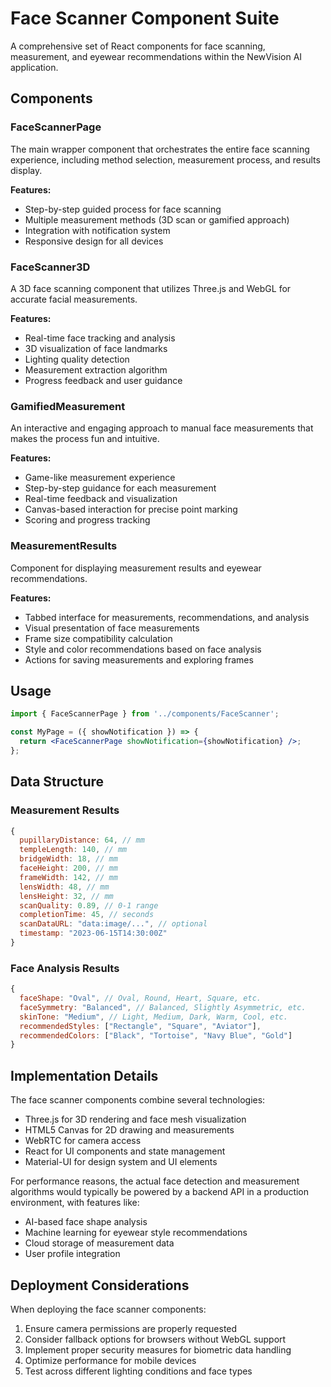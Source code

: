 # Face Scanner Component Suite

A comprehensive set of React components for face scanning, measurement, and eyewear recommendations within the NewVision AI application.

## Components

### FaceScannerPage

The main wrapper component that orchestrates the entire face scanning experience, including method selection, measurement process, and results display.

**Features:**
- Step-by-step guided process for face scanning
- Multiple measurement methods (3D scan or gamified approach)
- Integration with notification system
- Responsive design for all devices

### FaceScanner3D

A 3D face scanning component that utilizes Three.js and WebGL for accurate facial measurements.

**Features:**
- Real-time face tracking and analysis
- 3D visualization of face landmarks
- Lighting quality detection
- Measurement extraction algorithm
- Progress feedback and user guidance

### GamifiedMeasurement

An interactive and engaging approach to manual face measurements that makes the process fun and intuitive.

**Features:**
- Game-like measurement experience
- Step-by-step guidance for each measurement
- Real-time feedback and visualization
- Canvas-based interaction for precise point marking
- Scoring and progress tracking

### MeasurementResults

Component for displaying measurement results and eyewear recommendations.

**Features:**
- Tabbed interface for measurements, recommendations, and analysis
- Visual presentation of face measurements
- Frame size compatibility calculation
- Style and color recommendations based on face analysis
- Actions for saving measurements and exploring frames

## Usage

```jsx
import { FaceScannerPage } from '../components/FaceScanner';

const MyPage = ({ showNotification }) => {
  return <FaceScannerPage showNotification={showNotification} />;
};
```

## Data Structure

### Measurement Results

```javascript
{
  pupillaryDistance: 64, // mm
  templeLength: 140, // mm
  bridgeWidth: 18, // mm
  faceHeight: 200, // mm
  frameWidth: 142, // mm
  lensWidth: 48, // mm
  lensHeight: 32, // mm
  scanQuality: 0.89, // 0-1 range
  completionTime: 45, // seconds
  scanDataURL: "data:image/...", // optional
  timestamp: "2023-06-15T14:30:00Z"
}
```

### Face Analysis Results

```javascript
{
  faceShape: "Oval", // Oval, Round, Heart, Square, etc.
  faceSymmetry: "Balanced", // Balanced, Slightly Asymmetric, etc.
  skinTone: "Medium", // Light, Medium, Dark, Warm, Cool, etc.
  recommendedStyles: ["Rectangle", "Square", "Aviator"],
  recommendedColors: ["Black", "Tortoise", "Navy Blue", "Gold"]
}
```

## Implementation Details

The face scanner components combine several technologies:
- Three.js for 3D rendering and face mesh visualization
- HTML5 Canvas for 2D drawing and measurements
- WebRTC for camera access
- React for UI components and state management
- Material-UI for design system and UI elements

For performance reasons, the actual face detection and measurement algorithms would typically be powered by a backend API in a production environment, with features like:
- AI-based face shape analysis
- Machine learning for eyewear style recommendations
- Cloud storage of measurement data
- User profile integration

## Deployment Considerations

When deploying the face scanner components:
1. Ensure camera permissions are properly requested
2. Consider fallback options for browsers without WebGL support
3. Implement proper security measures for biometric data handling
4. Optimize performance for mobile devices
5. Test across different lighting conditions and face types 